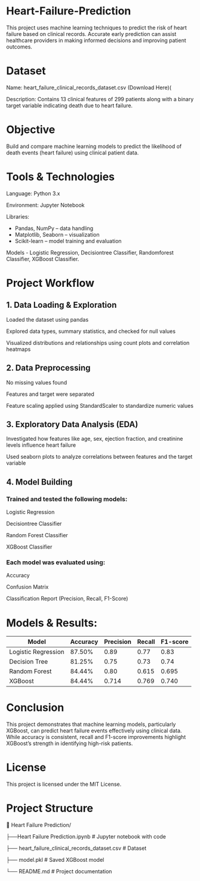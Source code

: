 # Heart-Failure-Prediction
This project uses machine learning techniques to predict the risk of heart failure based on clinical records. Accurate early prediction can assist healthcare providers in making informed decisions and improving patient outcomes.


# Dataset
Name: heart_failure_clinical_records_dataset.csv (Download Here)(

Description: Contains 13 clinical features of 299 patients along with a binary target variable indicating death due to heart failure.


# Objective
Build and compare machine learning models to predict the likelihood of death events (heart failure) using clinical patient data.


# Tools & Technologies
Language: Python 3.x

Environment: Jupyter Notebook

Libraries: 
- Pandas, NumPy – data handling
- Matplotlib, Seaborn – visualization           
- Scikit-learn – model training and evaluation

Models - Logistic Regression, Decisiontree Classifier, Randomforest Classifier, XGBoost Classifier.


# Project Workflow
## 1. Data Loading & Exploration
Loaded the dataset using pandas

Explored data types, summary statistics, and checked for null values

Visualized distributions and relationships using count plots and correlation heatmaps

## 2. Data Preprocessing
No missing values found

Features and target were separated

Feature scaling applied using StandardScaler to standardize numeric values

## 3. Exploratory Data Analysis (EDA)
Investigated how features like age, sex, ejection fraction, and creatinine levels influence heart failure

Used seaborn plots to analyze correlations between features and the target variable

## 4. Model Building
### Trained and tested the following models:

Logistic Regression

Decisiontree Classifier

Random Forest Classifier

XGBoost Classifier

### Each model was evaluated using:

Accuracy

Confusion Matrix

Classification Report (Precision, Recall, F1-Score)

# Models & Results:
| Model               | Accuracy | Precision | Recall | F1-score |
| ------------------- | -------- | --------- | ------ | -------- |
| Logistic Regression | 87.50%   | 0.89      | 0.77   | 0.83     |
| Decision Tree       | 81.25%   | 0.75      | 0.73   | 0.74     |
| Random Forest       | 84.44%   | 0.80      | 0.615  | 0.695    |
| XGBoost             | 84.44%   | 0.714     | 0.769  | 0.740    |

# Conclusion
This project demonstrates that machine learning models, particularly XGBoost, can predict heart failure events effectively using clinical data. While accuracy is consistent, recall and F1-score improvements highlight XGBoost’s strength in identifying high-risk patients.

# License
This project is licensed under the MIT License.

# Project Structure
📁 Heart Failure Prediction/

├──Heart Failure Prediction.ipynb          # Jupyter notebook with code

├── heart_failure_clinical_records_dataset.csv   # Dataset

├── model.pkl                              # Saved XGBoost model

└── README.md                              # Project documentation

